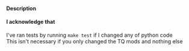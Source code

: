 #### Description

#### I acknowledge that
I've ran tests by running `make test` if I changed any of python code  
This isn't necessary if you only changed the TQ mods and nothing else  